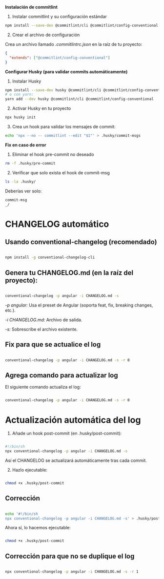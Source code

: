 **Instalación de commitlint**

1. Instalar commitlint y su configuración estándar

```sh
npm install --save-dev @commitlint/cli @commitlint/config-conventional
```

2. Crear el archivo de configuración

Crea un archivo llamado _.commitlintrc.json_ en la raíz de tu proyecto:

```json
{
  "extends": ["@commitlint/config-conventional"]
}
```

**Configurar Husky (para validar commits automáticamente)**

1. Instalar Husky

```sh
npm install --save-dev husky @commitlint/cli @commitlint/config-conventional
# o con yarn:
yarn add --dev husky @commitlint/cli @commitlint/config-conventional
```

2. Activar Husky en tu proyecto

```sh
npx husky init
```

3. Crea un hook para validar los mensajes de commit:

```sh
echo 'npx --no -- commitlint --edit "$1"' > .husky/commit-msgs
```

**Fix en caso de error**

1. Eliminar el hook pre-commit no deseado

```sh
rm -f .husky/pre-commit
```

2. Verificar que solo exista el hook de commit-msg

```sh
ls -la .husky/
```

Deberías ver solo:

```sh
commit-msg
_/
```

# CHANGELOG automático

## Usando conventional-changelog (recomendado)

```sh

npm install -g conventional-changelog-cli

```

## Genera tu CHANGELOG.md (en la raíz del proyecto):

```sh

conventional-changelog -p angular -i CHANGELOG.md -s

```

_-p angular:_ Usa el preset de Angular (soporta feat, fix, breaking changes, etc.).

_-i CHANGELOG.md:_ Archivo de salida.

_-s:_ Sobrescribe el archivo existente.

## Fix para que se actualice el log

```sh

conventional-changelog -p angular -i CHANGELOG.md -s -r 0

```

## Agrega comando para actualizar log

El siguiente comando actualiza el log:

```sh

conventional-changelog -p angular -i CHANGELOG.md -s -r 0

```

# Actualización automática del log

1. Añade un hook post-commit (en .husky/post-commit):

```sh

#!/bin/sh
npx conventional-changelog -p angular -i CHANGELOG.md -s

```

Así el CHANGELOG se actualizará automáticamente tras cada commit.

2. Hazlo ejecutable:

```sh

chmod +x .husky/post-commit

```

## Corrección

```sh

echo '#!/bin/sh
npx conventional-changelog -p angular -i CHANGELOG.md -s' > .husky/post-commit

```

Ahora sí, lo hacemos ejecutable:

```sh

chmod +x .husky/post-commit

```

## Corrección para que no se duplique el log

```sh

npx conventional-changelog -p angular -i CHANGELOG.md -s -r 1

```
